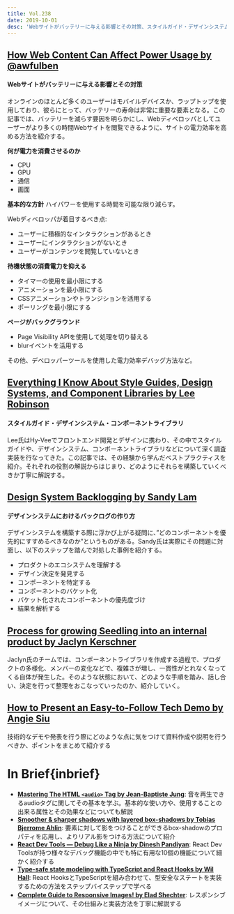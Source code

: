 ```yaml
---
title: Vol.238
date: 2019-10-01
desc: 'Webサイトがバッテリーに与える影響とその対策、スタイルガイド・デザインシステム・コンポーネントライブラリ、デザインシステムにおけるバックログの作り方、ほか計10リンク'
---
```


## [How Web Content Can Affect Power Usage by @awfulben](https://webkit.org/blog/8970/how-web-content-can-affect-power-usage/)

#### Webサイトがバッテリーに与える影響とその対策
オンラインのほとんど多くのユーザーはモバイルデバイスか、ラップトップを使用しており、彼らにとって、バッテリーの寿命は非常に重要な要素となる。この記事では、バッテリーを減らす要因を明らかにし、Webディベロッパとしてユーザーがより多くの時間Webサイトを閲覧できるように、サイトの電力効率を高める方法を紹介する。

**何が電力を消費させるのか**

- CPU
- GPU
- 通信
- 画面

**基本的な方針**
ハイパワーを使用する時間を可能な限り減らす。

Webディベロッパが着目するべき点:

- ユーザーに積極的なインタラクションがあるとき
- ユーザーにインタラクションがないとき
- ユーザーがコンテンツを閲覧していないとき

**待機状態の消費電力を抑える**

- タイマーの使用を最小限にする
- アニメーションを最小限にする
- CSSアニメーションやトランジションを活用する
- ポーリングを最小限にする

**ページがバックグラウンド**

- Page Visibility APIを使用して処理を切り替える
- blurイベントを活用する

その他、デベロッパーツールを使用した電力効率デバッグ方法など。

## [Everything I Know About Style Guides, Design Systems, and Component Libraries by Lee Robinson](https://leerob.io/blog/style-guides-component-libraries-design-systems/)

#### スタイルガイド・デザインシステム・コンポーネントライブラリ
Lee氏はHy-Veeでフロントエンド開発とデザインに携わり、その中でスタイルガイドや、デザインシステム、コンポーネントライブラリなどについて深く調査実装を行なってきた。この記事では、その経験から学んだベストプラクティスを紹介。それぞれの役割の解説からはじまり、どのようにそれらを構築していくべきか丁寧に解説する。

## [Design System Backlogging by Sandy Lam](https://medium.com/dallas-design-sprints/design-system-backlogging-b1e92afd34db)

#### デザインシステムにおけるバックログの作り方
デザインシステムを構築する際に浮かび上がる疑問に、”どのコンポーネントを優先的にすすめるべきなのか”というものがある。Sandy氏は実際にその問題に対面し、以下のステップを踏んで対処した事例を紹介する。

- プロダクトのエコシステムを理解する
- デザイン決定を発見する
- コンポーネントを特定する
- コンポーネントのバケット化
- バケット化されたコンポーネントの優先度づけ
- 結果を解析する

## [Process for growing Seedling into an internal product by Jaclyn Kerschner](https://medium.com/in-the-weeds/process-for-growing-seedling-845f6d010290)

Jaclyn氏のチームでは、コンポーネントライブラリを作成する過程で、プロダクトの多様化、メンバーの変化などで、複雑さが増し、一貫性がとれなくなってくる自体が発生した。そのような状態において、どのような手順を踏み、話し合い、決定を行って整理をおこなっていったのか、紹介していく。

## [How to Present an Easy-to-Follow Tech Demo by Angie Siu](https://open.nytimes.com/how-to-present-an-easy-to-follow-tech-demo-d0ffce96c3b4)

技術的なデモや発表を行う際にどのような点に気をつけて資料作成や説明を行うべきか、ポイントをまとめて紹介する

# In Brief{inbrief}
- [**Mastering The HTML `<audio>` Tag by Jean-Baptiste Jung**](https://catswhocode.com/html-audio-tag/): 音を再生できるaudioタグに関してその基本を学ぶ。基本的な使い方や、使用することの出来る属性とその効果などについても解説
- [**Smoother & sharper shadows with layered box-shadows by Tobias Bjerrome Ahlin**](https://tobiasahlin.com/blog/layered-smooth-box-shadows/): 要素に対して影をつけることができるbox-shadowのプロパティを応用し、よりリアル影をつける方法について紹介
- [**React Dev Tools — Debug Like a Ninja by Dinesh Pandiyan**](https://medium.com/the-thinkmill/react-dev-tools-debug-like-a-ninja-c3a5d09895c6): React Dev Toolsが持つ様々なデバッグ機能の中でも特に有用な10個の機能について細かく紹介する
- [**Type-safe state modeling with TypeScript and React Hooks by Wil Hall**](https://thoughtbot.com/blog/type-safe-state-modeling-with-typescript-and-react-hooks): React HooksとTypeScriptを組み合わせて、型安全なステートを実装するための方法をステップバイステップで学べる
- [**Complete Guide to Responsive Images! by Elad Shechter**](https://medium.com/@elad/a-complete-guide-for-responsive-images-b13db359c6c7): レスポンシブイメージについて、その仕組みと実装方法を丁寧に解説する
